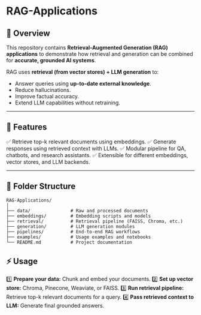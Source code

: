# RAG-Applications

## 📌 Overview

This repository contains **Retrieval-Augmented Generation (RAG) applications** to demonstrate how retrieval and generation can be combined for **accurate, grounded AI systems**.

RAG uses **retrieval (from vector stores) + LLM generation** to:

* Answer queries using **up-to-date external knowledge**.
* Reduce hallucinations.
* Improve factual accuracy.
* Extend LLM capabilities without retraining.

---

## 🚀 Features

✅ Retrieve top-k relevant documents using embeddings.
✅ Generate responses using retrieved context with LLMs.
✅ Modular pipeline for QA, chatbots, and research assistants.
✅ Extensible for different embeddings, vector stores, and LLM backends.

---

## 📂 Folder Structure

```
RAG-Applications/
│
├── data/               # Raw and processed documents
├── embeddings/         # Embedding scripts and models
├── retrieval/          # Retrieval pipeline (FAISS, Chroma, etc.)
├── generation/         # LLM generation modules
├── pipelines/          # End-to-end RAG workflows
├── examples/           # Usage examples and notebooks
└── README.md           # Project documentation
```


## ⚡ Usage

1️⃣ **Prepare your data:** Chunk and embed your documents.
2️⃣ **Set up vector store:** Chroma, Pinecone, Weaviate, or FAISS.
3️⃣ **Run retrieval pipeline:** Retrieve top-k relevant documents for a query.
4️⃣ **Pass retrieved context to LLM:** Generate final grounded answers.

